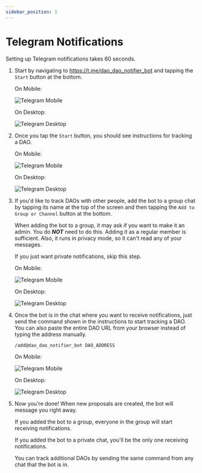 ```yaml
---
sidebar_position: 1
---
```


# Telegram Notifications

Setting up Telegram notifications takes 60 seconds.

1. Start by navigating to https://t.me/dao_dao_notifier_bot and tapping the
   `Start` button at the bottom.

   On Mobile:

   ![Telegram Mobile](../../static/img/notifications/tg-start-mobile.jpg)

   On Desktop:

   ![Telegram Desktop](../../static/img/notifications/tg-start-desktop.png)

2. Once you tap the `Start` button, you should see instructions for tracking a
   DAO.

   On Mobile:

   ![Telegram Mobile](../../static/img/notifications/tg-started-mobile.jpg)

   On Desktop:

   ![Telegram Desktop](../../static/img/notifications/tg-started-desktop.png)

3. If you'd like to track DAOs with other people, add the bot to a group chat by
   tapping its name at the top of the screen and then tapping the `Add to Group
or Channel` button at the bottom.

   When adding the bot to a group, it may ask if you want to make it an admin.
   You do **_NOT_** need to do this. Adding it as a regular member is
   sufficient. Also, it runs in privacy mode, so it can't read any of your
   messages.

   If you just want private notifications, skip this step.

   On Mobile:

   ![Telegram Mobile](../../static/img/notifications/tg-add-group-mobile.jpg)

   On Desktop:

   ![Telegram Desktop](../../static/img/notifications/tg-add-group-desktop.png)

4. Once the bot is in the chat where you want to receive notifications, just
   send the command shown in the instructions to start tracking a DAO. You can
   also paste the entire DAO URL from your browser instead of typing the address
   manually.

   ```
   /add@dao_dao_notifier_bot DAO_ADDRESS
   ```

   On Mobile:

   ![Telegram Mobile](../../static/img/notifications/tg-add-mobile.jpg)

   On Desktop:

   ![Telegram Desktop](../../static/img/notifications/tg-add-desktop.png)

5. Now you're done! When new proposals are created, the bot will message you
   right away.

   If you added the bot to a group, everyone in the group will start receiving
   notifications.

   If you added the bot to a private chat, you'll be the only one receiving
   notifications.

   You can track additional DAOs by sending the same command from any chat that
   the bot is in.
